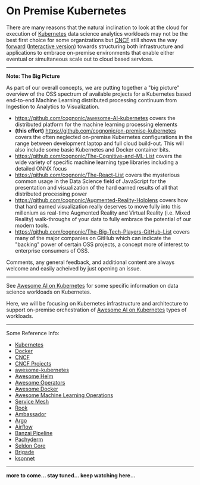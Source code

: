 # On Premise Kubernetes
There are many reasons that the natural inclination to look at the cloud for execution of [Kubernetes](https://kubernetes.io) data science analytics workloads may not be the best first choice for some organizations but [CNCF](https://www.cncf.io/) still shows the way [forward](https://github.com/cncf/landscape/blob/master/README.md#trail-map) ([Interactive version](https://landscape.cncf.io/)) towards structuring both infrastructure and applications to embrace on-premise environments that enable either eventual or simultaneous scale out to cloud based services.



---

**Note: The Big Picture**

As part of our overall concepts, we are putting together a "big picture" overview of the OSS spectrum of available projects for a  Kubernetes based end-to-end Machine Learning distributed processing continuum from Ingestion to Analytics to Visualization.

- https://github.com/cognonic/awesome-AI-kubernetes covers the distributed platform for the machine learning processing elements
- **(this effort)**  https://github.com/cognonic/on-premise-kubernetes covers the often neglected on-premise Kubernetes configurations in the range between development laptop and full cloud build-out. This will also include some basic Kubernetes and Docker container bits.
- https://github.com/cognonic/The-Cognitive-and-ML-List covers the wide variety of specific machine learning type libraries including a detailed ONNX focus
- https://github.com/cognonic/The-React-List covers the mysterious common usage in the Data Science field of JavaScript for the presentation and visualization of the hard earned results of all that distributed processing power
- https://github.com/cognonic/Augmented-Reality-Hololens covers how that hard earned visualization really deserves to move fully into this millenium as real-time Augmented Reality and Virtual Reality (i.e. Mixed Reality) walk-throughs of your data to fully embrace the potential of our modern tools.
- https://github.com/cognonic/The-Big-Tech-Players-GitHub-List covers many of the major companies on GitHub which can indicate the "backing" power of certain OSS projects, a concept more of interest to enterprise consumers of OSS.

Comments, any general feedback, and additional content are always welcome and easily acheived by just opening an issue.

---





See [Awesome AI on Kubernetes](https://github.com/CognonicLabs/awesome-AI-kubernetes) for some specific information on data science workloads on Kubernetes.

Here, we will be focusing on Kubernetes infrastructure and architecture to support on-premise orchestration of [Awesome AI on Kubernetes](https://github.com/CognonicLabs/awesome-AI-kubernetes) types of workloads.

---

Some Reference Info:

- [Kubernetes](http://kubernetes.io/)
- [Docker](https://www.docker.com/)
- [CNCF](https://www.cncf.io/)
- [CNCF Projects](https://landscape.cncf.io/)
- [awesome-kubernetes](https://github.com/ramitsurana/awesome-kubernetes)
- [Awesome Helm](https://github.com/cdwv/awesome-helm)
- [Awesome Operators](https://github.com/operator-framework/awesome-operators)
- [Awesome Docker](https://github.com/veggiemonk/awesome-docker)
- [Awesome Machine Learning Operations](https://github.com/axsauze/awesome-machine-learning-operations)
- [Service Mesh](http://layer5.io/service-meshes/)
- [Rook](https://rook.io)
- [Ambassador](https://www.getambassador.io/)
- [Argo](https://argoproj.github.io/)
- [Airflow](https://airflow.apache.org/)
- [Banzai Pipeline](https://github.com/banzaicloud/pipeline)
- [Pachyderm](http://pachyderm.io/)
- [Seldon Core](https://www.seldon.io/)
- [Brigade](https://brigade.sh/)
- [ksonnet](https://ksonnet.io/)

---

**more to come... stay tuned... keep watching here...**





